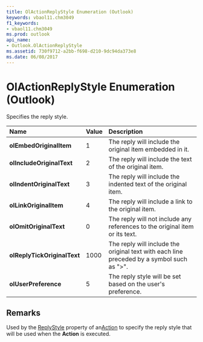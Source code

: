 ```yaml
---
title: OlActionReplyStyle Enumeration (Outlook)
keywords: vbaol11.chm3049
f1_keywords:
- vbaol11.chm3049
ms.prod: outlook
api_name:
- Outlook.OlActionReplyStyle
ms.assetid: 730f9712-a2bb-f698-d210-9dc94da373e8
ms.date: 06/08/2017
---
```



# OlActionReplyStyle Enumeration (Outlook)

Specifies the reply style.



|**Name**|**Value**|**Description**|
|:-----|:-----|:-----|
| **olEmbedOriginalItem**|1|The reply will include the original item embedded in it. |
| **olIncludeOriginalText**|2|The reply will include the text of the original item.|
| **olIndentOriginalText**|3|The reply will include the indented text of the original item.|
| **olLinkOriginalItem**|4|The reply will include a link to the original item.|
| **olOmitOriginalText**|0|The reply will not include any references to the original item or its text.|
| **olReplyTickOriginalText**|1000|The reply will include the original text with each line preceded by a symbol such as ">".|
| **olUserPreference**|5|The reply style will be set based on the user's preference.|

## Remarks

Used by the [ReplyStyle](Outlook.Action.ReplyStyle.md) property of an[Action](Outlook.Action.md) to specify the reply style that will be used when the **Action** is executed.


